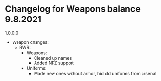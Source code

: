# Changelog for Weapons balance 9.8.2021

1.0.0.0
- Weapon changes:
    - RWR:
        - Weapons:
            - Cleaned up names
            - Added NPZ support
        - Uniforms:
            - Made new ones without armor, hid old uniforms from arsenal
